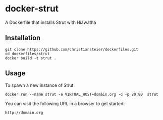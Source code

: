 docker-strut
=============

A Dockerfile that installs Strut with Hiawatha

## Installation

```
git clone https://github.com/christiansteier/dockerfiles.git
cd dockerfiles/strut
docker build -t strut .
```

## Usage

To spawn a new instance of Strut:

```
docker run --name strut -e VIRTUAL_HOST=domain.org -d -p 80:80  strut
```

You can visit the following URL in a browser to get started:

```
http://domain.org
```
